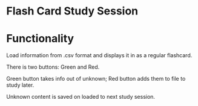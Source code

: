 # Flash Card Study Session

# Functionality 

Load information from .csv format and displays it in as a regular flashcard.

There is two buttons: Green and Red.

Green button takes info out of unknown; Red button adds them to file to study later.

Unknown content is saved on loaded to next study session. 
